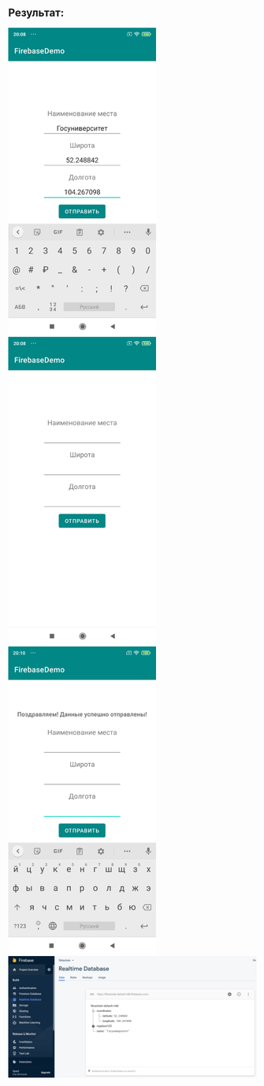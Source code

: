 ## Результат: ##
<img src="https://github.com/Dmitry-Serebrennikov/Mdev_episode_II/blob/master/FirebaseNachalo/1.jpg" width="300" />
<img src="https://github.com/Dmitry-Serebrennikov/Mdev_episode_II/blob/master/FirebaseNachalo/2.jpg" width="300" />
<img src="https://github.com/Dmitry-Serebrennikov/Mdev_episode_II/blob/master/FirebaseNachalo/3.jpg" width="300" />
<img src="https://github.com/Dmitry-Serebrennikov/Mdev_episode_II/blob/master/FirebaseNachalo/fb.png"/>

